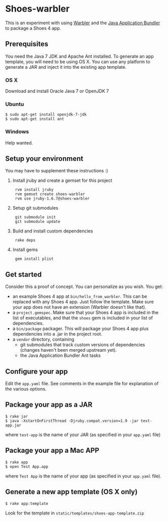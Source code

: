 # Shoes-warbler

This is an experiment with using [Warbler](https://github.com/jruby/warbler) and the [Java Application Bundler](http://java.net/projects/appbundler) to package a Shoes 4 app.

## Prerequisites

You need the Java 7 JDK and Apache Ant installed. To generate an app template, you will need to be using OS X. You can use any platform to generate a JAR and inject it into the existing app template.

### OS X

Download and install Oracle Java 7 or OpenJDK 7

### Ubuntu

    $ sudo apt-get install openjdk-7-jdk
    $ sudo apt-get install ant

### Windows

Help wanted.

## Setup your environment

You may have to supplement these instructions :)

1. Install jruby and create a gemset for this project

        rvm install jruby
        rvm gemset create shoes-warbler
        rvm use jruby-1.6.7@shoes-warbler

2. Setup git submodules

        git submodule init
        git submodule update

3. Build and install custom dependencies

        rake deps
 
4. Install gems

        gem install plist

## Get started

Consider this a proof of concept. You can personalize as you wish. You get:

- an example Shoes 4 app at `bin/hello_from_warbler`. This can be
  replaced with any Shoes 4 app. Just follow the template. Make sure your
  app does not have an extension (Warbler doesn't like that).
- a `project.gemspec`. Make sure that your Shoes 4 app is included in
  the list of executables, and that the `shoes` gem is included in your
  list of dependencies.
- a `bin/package` packager. This will package your Shoes 4 app plus
  dependencies into a .jar in the project root.
- a `vendor` directory, containing
    - git submodules that track custom versions of dependencies
      (changes haven't been merged upstream yet).
    - the Java Application Bundler Ant tasks

## Configure your app

Edit the `app.yaml` file. See comments in the example file for
explanation of the various options.

## Package your app as a JAR

    $ rake jar
    $ java -XstartOnFirstThread -Djruby.compat.version=1.9 -jar test-app.jar

where `test-app` is the name of your JAR (as specified in your
`app.yaml` file)

## Package your app a Mac APP

    $ rake app
    $ open Test App.app

where `Test App` is the name of your app (as specified in your `app.yaml` file).

## Generate a new app template (OS X only)

    $ rake app:template

Look for the template in `static/templates/shoes-app-template.zip`

